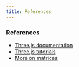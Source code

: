 ```yaml
---
title: References
---
```


### References
- [Three.js documentation](https://threejs.org/docs/index.html#manual/en/introduction/Creating-a-scene)
- [Three.js tutorials](https://threejsfundamentals.org/)
- [More on matrices](http://www.opengl-tutorial.org/beginners-tutorials/tutorial-3-matrices/)